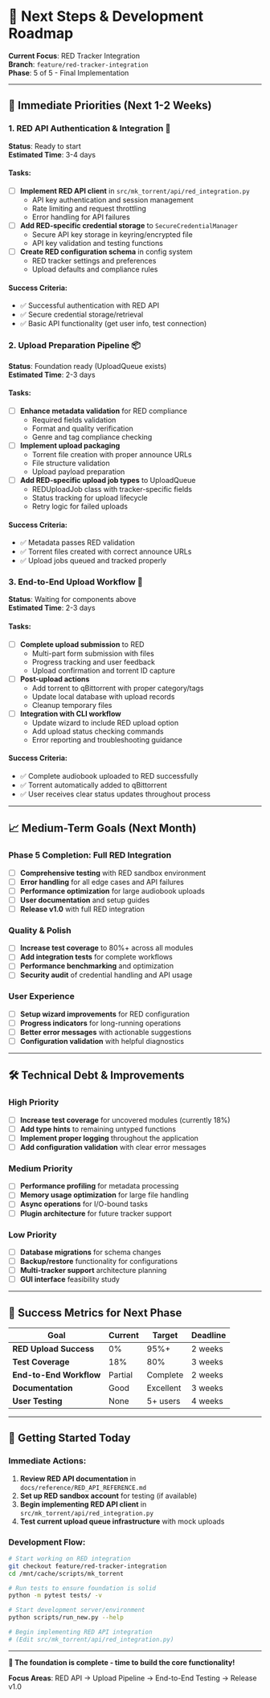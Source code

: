 # 🚀 Next Steps & Development Roadmap

**Current Focus**: RED Tracker Integration  
**Branch**: `feature/red-tracker-integration`  
**Phase**: 5 of 5 - Final Implementation

---

## 🎯 **Immediate Priorities (Next 1-2 Weeks)**

### 1. **RED API Authentication & Integration** 🔐
**Status**: Ready to start  
**Estimated Time**: 3-4 days

#### **Tasks:**
- [ ] **Implement RED API client** in `src/mk_torrent/api/red_integration.py`
  - API key authentication and session management
  - Rate limiting and request throttling
  - Error handling for API failures
- [ ] **Add RED-specific credential storage** to `SecureCredentialManager`
  - Secure API key storage in keyring/encrypted file
  - API key validation and testing functions
- [ ] **Create RED configuration schema** in config system
  - RED tracker settings and preferences
  - Upload defaults and compliance rules

#### **Success Criteria:**
- ✅ Successful authentication with RED API
- ✅ Secure credential storage/retrieval  
- ✅ Basic API functionality (get user info, test connection)

### 2. **Upload Preparation Pipeline** 📦
**Status**: Foundation ready (UploadQueue exists)  
**Estimated Time**: 2-3 days

#### **Tasks:**
- [ ] **Enhance metadata validation** for RED compliance
  - Required fields validation
  - Format and quality verification  
  - Genre and tag compliance checking
- [ ] **Implement upload packaging** 
  - Torrent file creation with proper announce URLs
  - File structure validation
  - Upload payload preparation
- [ ] **Add RED-specific upload job types** to UploadQueue
  - REDUploadJob class with tracker-specific fields
  - Status tracking for upload lifecycle
  - Retry logic for failed uploads

#### **Success Criteria:**
- ✅ Metadata passes RED validation  
- ✅ Torrent files created with correct announce URLs
- ✅ Upload jobs queued and tracked properly

### 3. **End-to-End Upload Workflow** 🔄
**Status**: Waiting for components above  
**Estimated Time**: 2-3 days

#### **Tasks:**
- [ ] **Complete upload submission** to RED
  - Multi-part form submission with files
  - Progress tracking and user feedback
  - Upload confirmation and torrent ID capture
- [ ] **Post-upload actions**
  - Add torrent to qBittorrent with proper category/tags
  - Update local database with upload records
  - Cleanup temporary files
- [ ] **Integration with CLI workflow** 
  - Update wizard to include RED upload option
  - Add upload status checking commands
  - Error reporting and troubleshooting guidance

#### **Success Criteria:**
- ✅ Complete audiobook uploaded to RED successfully
- ✅ Torrent automatically added to qBittorrent
- ✅ User receives clear status updates throughout process

---

## 📈 **Medium-Term Goals (Next Month)**

### **Phase 5 Completion: Full RED Integration**
- [ ] **Comprehensive testing** with RED sandbox environment
- [ ] **Error handling** for all edge cases and API failures  
- [ ] **Performance optimization** for large audiobook uploads
- [ ] **User documentation** and setup guides
- [ ] **Release v1.0** with full RED integration

### **Quality & Polish**
- [ ] **Increase test coverage** to 80%+ across all modules
- [ ] **Add integration tests** for complete workflows
- [ ] **Performance benchmarking** and optimization
- [ ] **Security audit** of credential handling and API usage

### **User Experience**
- [ ] **Setup wizard improvements** for RED configuration
- [ ] **Progress indicators** for long-running operations  
- [ ] **Better error messages** with actionable suggestions
- [ ] **Configuration validation** with helpful diagnostics

---

## 🛠️ **Technical Debt & Improvements**

### **High Priority**
- [ ] **Increase test coverage** for uncovered modules (currently 18%)
- [ ] **Add type hints** to remaining untyped functions
- [ ] **Implement proper logging** throughout the application
- [ ] **Add configuration validation** with clear error messages

### **Medium Priority**  
- [ ] **Performance profiling** for metadata processing
- [ ] **Memory usage optimization** for large file handling
- [ ] **Async operations** for I/O-bound tasks
- [ ] **Plugin architecture** for future tracker support

### **Low Priority**
- [ ] **Database migrations** for schema changes
- [ ] **Backup/restore** functionality for configurations
- [ ] **Multi-tracker support** architecture planning
- [ ] **GUI interface** feasibility study

---

## 🎯 **Success Metrics for Next Phase**

| Goal | Current | Target | Deadline |
|------|---------|---------|----------|
| **RED Upload Success** | 0% | 95%+ | 2 weeks |
| **Test Coverage** | 18% | 80% | 3 weeks |
| **End-to-End Workflow** | Partial | Complete | 2 weeks |
| **Documentation** | Good | Excellent | 3 weeks |
| **User Testing** | None | 5+ users | 4 weeks |

---

## 🚀 **Getting Started Today**

### **Immediate Actions:**
1. **Review RED API documentation** in `docs/reference/RED_API_REFERENCE.md`
2. **Set up RED sandbox account** for testing (if available)
3. **Begin implementing RED API client** in `src/mk_torrent/api/red_integration.py`
4. **Test current upload queue infrastructure** with mock uploads

### **Development Flow:**
```bash
# Start working on RED integration
git checkout feature/red-tracker-integration
cd /mnt/cache/scripts/mk_torrent

# Run tests to ensure foundation is solid
python -m pytest tests/ -v

# Start development server/environment
python scripts/run_new.py --help

# Begin implementing RED API integration
# (Edit src/mk_torrent/api/red_integration.py)
```

---

**🎉 The foundation is complete - time to build the core functionality!** 

**Focus Areas**: RED API → Upload Pipeline → End-to-End Testing → Release v1.0
